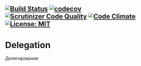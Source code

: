 [![Build Status](https://travis-ci.org/Jagepard/PhpDesignPatterns-Delegation.svg?branch=master)](https://travis-ci.org/Jagepard/PhpDesignPatterns-Delegation)
[![codecov](https://codecov.io/gh/Jagepard/PhpDesignPatterns-Delegation/branch/master/graph/badge.svg)](https://codecov.io/gh/Jagepard/PhpDesignPatterns-Delegation)
[![Scrutinizer Code Quality](https://scrutinizer-ci.com/g/Jagepard/PhpDesignPatterns-Delegation/badges/quality-score.png?b=master)](https://scrutinizer-ci.com/g/Jagepard/PhpDesignPatterns-Delegation/?branch=master)
[![Code Climate](https://codeclimate.com/github/Jagepard/PhpDesignPatterns-Delegation/badges/gpa.svg)](https://codeclimate.com/github/Jagepard/PhpDesignPatterns-Delegation)
[![License: MIT](https://img.shields.io/badge/license-MIT-498e7f.svg)](https://mit-license.org/)
-----

# Delegation
Делегирование

